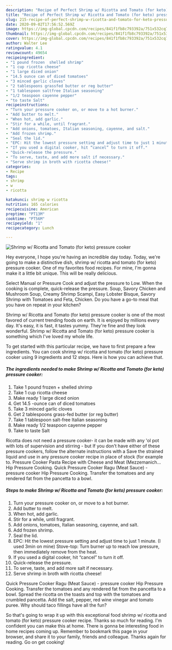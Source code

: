 ```yaml
---
description: "Recipe of Perfect Shrimp w/ Ricotta and Tomato (for keto) pressure cooker"
title: "Recipe of Perfect Shrimp w/ Ricotta and Tomato (for keto) pressure cooker"
slug: 215-recipe-of-perfect-shrimp-w-ricotta-and-tomato-for-keto-pressure-cooker
date: 2020-09-02T17:56:52.569Z
image: https://img-global.cpcdn.com/recipes/841f1fb8c793392a/751x532cq70/shrimp-w-ricotta-and-tomato-for-keto-pressure-cooker-recipe-main-photo.jpg
thumbnail: https://img-global.cpcdn.com/recipes/841f1fb8c793392a/751x532cq70/shrimp-w-ricotta-and-tomato-for-keto-pressure-cooker-recipe-main-photo.jpg
cover: https://img-global.cpcdn.com/recipes/841f1fb8c793392a/751x532cq70/shrimp-w-ricotta-and-tomato-for-keto-pressure-cooker-recipe-main-photo.jpg
author: Walter Lee
ratingvalue: 4.1
reviewcount: 49654
recipeingredient:
- "1 pound frozen  shelled shrimp"
- "1 cup ricotta cheese"
- "1 large diced onion"
- "14.5 ounce can of diced tomatoes"
- "3 minced garlic cloves"
- "2 tablespoons grassfed butter or reg butter"
- "1 tablespoon saltfree Italian seasoning"
- "1/2 teaspoon cayenne pepper"
- "to taste Salt"
recipeinstructions:
- "Turn your pressure cooker on, or move to a hot burner."
- "Add butter to melt."
- "When hot, add garlic."
- "Stir for a while, until fragrant."
- "Add onions, tomatoes, Italian seasoning, cayenne, and salt."
- "Add frozen shrimp."
- "Seal the lid."
- "EPC: Hit the lowest pressure setting and adjust time to just 1 minute. (I used 3min on mine) Stove-top: Turn burner up to reach low pressure, then immediately remove from the heat."
- "If you used a digital cooker, hit “cancel” to turn it off."
- "Quick-release the pressure."
- "To serve, taste, and add more salt if necessary."
- "Serve shrimp in broth with ricotta cheese!"
categories:
- Recipe
tags:
- shrimp
- w
- ricotta

katakunci: shrimp w ricotta 
nutrition: 165 calories
recipecuisine: American
preptime: "PT13M"
cooktime: "PT56M"
recipeyield: "1"
recipecategory: Lunch

---
```



![Shrimp w/ Ricotta and Tomato (for keto) pressure cooker](https://img-global.cpcdn.com/recipes/841f1fb8c793392a/751x532cq70/shrimp-w-ricotta-and-tomato-for-keto-pressure-cooker-recipe-main-photo.jpg)

Hey everyone, I hope you're having an incredible day today. Today, we're going to make a distinctive dish, shrimp w/ ricotta and tomato (for keto) pressure cooker. One of my favorites food recipes. For mine, I'm gonna make it a little bit unique. This will be really delicious.

Select Manual or Pressure Cook and adjust the pressure to Low. When the cooking is complete, quick-release the pressure. Soup, Savory Chicken and Mushroom Soup, Creamy Shrimp Scampi, Easy Lobster Bisque, Savory Shrimp with Tomatoes and Feta, Chicken. Do you have a go-to meal that you have on repeat in your kitchen?

Shrimp w/ Ricotta and Tomato (for keto) pressure cooker is one of the most favored of current trending foods on earth. It is enjoyed by millions every day. It's easy, it is fast, it tastes yummy. They're fine and they look wonderful. Shrimp w/ Ricotta and Tomato (for keto) pressure cooker is something which I've loved my whole life.


To get started with this particular recipe, we have to first prepare a few ingredients. You can cook shrimp w/ ricotta and tomato (for keto) pressure cooker using 9 ingredients and 12 steps. Here is how you can achieve that.

<!--inarticleads1-->

##### The ingredients needed to make Shrimp w/ Ricotta and Tomato (for keto) pressure cooker:

1. Take 1 pound frozen + shelled shrimp
1. Take 1 cup ricotta cheese
1. Make ready 1 large diced onion
1. Get 14.5 -ounce can of diced tomatoes
1. Take 3 minced garlic cloves
1. Get 2 tablespoons grass-fed butter (or reg butter)
1. Take 1 tablespoon salt-free Italian seasoning
1. Make ready 1/2 teaspoon cayenne pepper
1. Take to taste Salt


Ricotta does not need a pressure cooker- it can be made with any &#39;ol pot with lots of supervision and stirring - but If you don&#39;t have either of these pressure cookers, follow the alternate instructions with a Save the strained liquid and use in any pressure cooker recipe in place of stock (for example to. Pressure Cooker Pasta Recipe with Cheese and Meat (Mezzemanich… Hip Pressure Cooking. Quick Pressure Cooker Ragu (Meat Sauce) - pressure cooker Hip Pressure Cooking. Transfer the tomatoes and any rendered fat from the pancetta to a bowl. 

<!--inarticleads2-->

##### Steps to make Shrimp w/ Ricotta and Tomato (for keto) pressure cooker:

1. Turn your pressure cooker on, or move to a hot burner.
1. Add butter to melt.
1. When hot, add garlic.
1. Stir for a while, until fragrant.
1. Add onions, tomatoes, Italian seasoning, cayenne, and salt.
1. Add frozen shrimp.
1. Seal the lid.
1. EPC: Hit the lowest pressure setting and adjust time to just 1 minute. (I used 3min on mine) Stove-top: Turn burner up to reach low pressure, then immediately remove from the heat.
1. If you used a digital cooker, hit “cancel” to turn it off.
1. Quick-release the pressure.
1. To serve, taste, and add more salt if necessary.
1. Serve shrimp in broth with ricotta cheese!


Quick Pressure Cooker Ragu (Meat Sauce) - pressure cooker Hip Pressure Cooking. Transfer the tomatoes and any rendered fat from the pancetta to a bowl. Spread the ricotta on the toasts and top with the tomatoes and crumbled pancetta. Add the salt, pepper, red wine vinegar and tomato puree. Why should taco fillings have all the fun? 

So that's going to wrap it up with this exceptional food shrimp w/ ricotta and tomato (for keto) pressure cooker recipe. Thanks so much for reading. I'm confident you can make this at home. There is gonna be interesting food in home recipes coming up. Remember to bookmark this page in your browser, and share it to your family, friends and colleague. Thanks again for reading. Go on get cooking!
